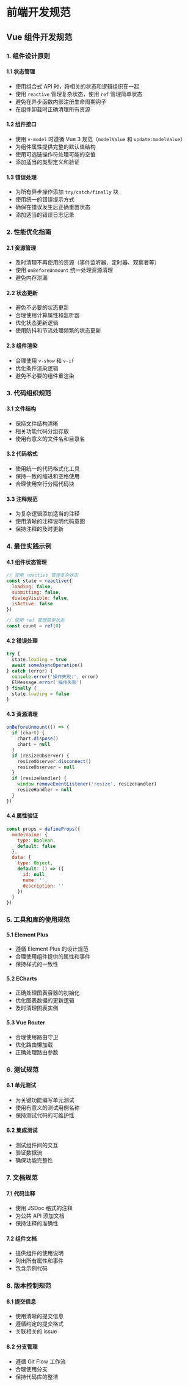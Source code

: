 # 前端开发规范

## Vue 组件开发规范

### 1. 组件设计原则

#### 1.1 状态管理
- 使用组合式 API 时，将相关的状态和逻辑组织在一起
- 使用 `reactive` 管理复杂状态，使用 `ref` 管理简单状态
- 避免在异步函数内部注册生命周期钩子
- 在组件卸载时正确清理所有资源

#### 1.2 组件接口
- 使用 `v-model` 时遵循 Vue 3 规范（`modelValue` 和 `update:modelValue`）
- 为组件属性提供完整的默认值结构
- 使用可选链操作符处理可能的空值
- 添加适当的类型定义和验证

#### 1.3 错误处理
- 为所有异步操作添加 `try/catch/finally` 块
- 使用统一的错误提示方式
- 确保在错误发生后正确重置状态
- 添加适当的错误日志记录

### 2. 性能优化指南

#### 2.1 资源管理
- 及时清理不再使用的资源（事件监听器、定时器、观察者等）
- 使用 `onBeforeUnmount` 统一处理资源清理
- 避免内存泄漏

#### 2.2 状态更新
- 避免不必要的状态更新
- 合理使用计算属性和监听器
- 优化状态更新逻辑
- 使用防抖和节流处理频繁的状态更新

#### 2.3 组件渲染
- 合理使用 `v-show` 和 `v-if`
- 优化条件渲染逻辑
- 避免不必要的组件重渲染

### 3. 代码组织规范

#### 3.1 文件结构
- 保持文件结构清晰
- 相关功能代码分组存放
- 使用有意义的文件名和目录名

#### 3.2 代码格式
- 使用统一的代码格式化工具
- 保持一致的缩进和空格使用
- 合理使用空行分隔代码块

#### 3.3 注释规范
- 为复杂逻辑添加适当的注释
- 使用清晰的注释说明代码意图
- 保持注释的及时更新

### 4. 最佳实践示例

#### 4.1 组件状态管理
```javascript
// 使用 reactive 管理复杂状态
const state = reactive({
  loading: false,
  submitting: false,
  dialogVisible: false,
  isActive: false
})

// 使用 ref 管理简单状态
const count = ref(0)
```

#### 4.2 错误处理
```javascript
try {
  state.loading = true
  await someAsyncOperation()
} catch (error) {
  console.error('操作失败:', error)
  ElMessage.error('操作失败')
} finally {
  state.loading = false
}
```

#### 4.3 资源清理
```javascript
onBeforeUnmount(() => {
  if (chart) {
    chart.dispose()
    chart = null
  }
  if (resizeObserver) {
    resizeObserver.disconnect()
    resizeObserver = null
  }
  if (resizeHandler) {
    window.removeEventListener('resize', resizeHandler)
    resizeHandler = null
  }
})
```

#### 4.4 属性验证
```javascript
const props = defineProps({
  modelValue: {
    type: Boolean,
    default: false
  },
  data: {
    type: Object,
    default: () => ({
      id: null,
      name: '',
      description: ''
    })
  }
})
```

### 5. 工具和库的使用规范

#### 5.1 Element Plus
- 遵循 Element Plus 的设计规范
- 合理使用组件提供的属性和事件
- 保持样式的一致性

#### 5.2 ECharts
- 正确处理图表容器的初始化
- 优化图表数据的更新逻辑
- 及时清理图表实例

#### 5.3 Vue Router
- 合理使用路由守卫
- 优化路由懒加载
- 正确处理路由参数

### 6. 测试规范

#### 6.1 单元测试
- 为关键功能编写单元测试
- 使用有意义的测试用例名称
- 保持测试代码的可维护性

#### 6.2 集成测试
- 测试组件间的交互
- 验证数据流
- 确保功能完整性

### 7. 文档规范

#### 7.1 代码注释
- 使用 JSDoc 格式的注释
- 为公共 API 添加文档
- 保持注释的准确性

#### 7.2 组件文档
- 提供组件的使用说明
- 列出所有属性和事件
- 包含示例代码

### 8. 版本控制规范

#### 8.1 提交信息
- 使用清晰的提交信息
- 遵循约定的提交格式
- 关联相关的 issue

#### 8.2 分支管理
- 遵循 Git Flow 工作流
- 合理使用分支
- 保持代码库的整洁 